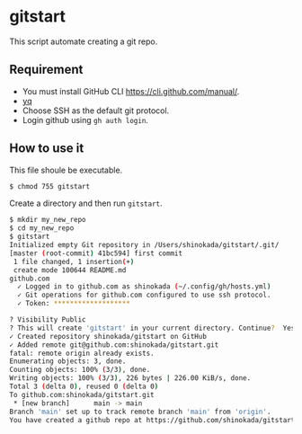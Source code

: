 # gitstart

This script automate creating a git repo.

## Requirement

- You must install GitHub CLI https://cli.github.com/manual/.
- [yq](https://github.com/mikefarah/yq)
- Choose SSH as the default git protocol.
- Login github using `gh auth login`.

## How to use it

This file shoule be executable.

```bash
$ chmod 755 gitstart
```

Create a directory and then run `gitstart`.

```bash
$ mkdir my_new_repo
$ cd my_new_repo
$ gitstart
Initialized empty Git repository in /Users/shinokada/gitstart/.git/
[master (root-commit) 41bc594] first commit
 1 file changed, 1 insertion(+)
 create mode 100644 README.md
github.com
  ✓ Logged in to github.com as shinokada (~/.config/gh/hosts.yml)
  ✓ Git operations for github.com configured to use ssh protocol.
  ✓ Token: *******************

? Visibility Public
? This will create 'gitstart' in your current directory. Continue?  Yes
✓ Created repository shinokada/gitstart on GitHub
✓ Added remote git@github.com:shinokada/gitstart.git
fatal: remote origin already exists.
Enumerating objects: 3, done.
Counting objects: 100% (3/3), done.
Writing objects: 100% (3/3), 226 bytes | 226.00 KiB/s, done.
Total 3 (delta 0), reused 0 (delta 0)
To github.com:shinokada/gitstart.git
 * [new branch]      main -> main
Branch 'main' set up to track remote branch 'main' from 'origin'.
You have created a github repo at https://github.com/shinokada/gitstart
```
